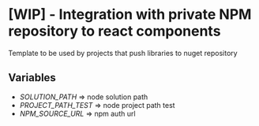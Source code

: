 # [WIP] - Integration with private NPM repository to react components
Template to be used by projects that push libraries to nuget repository
## Variables
- *SOLUTION_PATH* => node solution path
- *PROJECT_PATH_TEST* => node project path test
- *NPM_SOURCE_URL* => npm auth url
